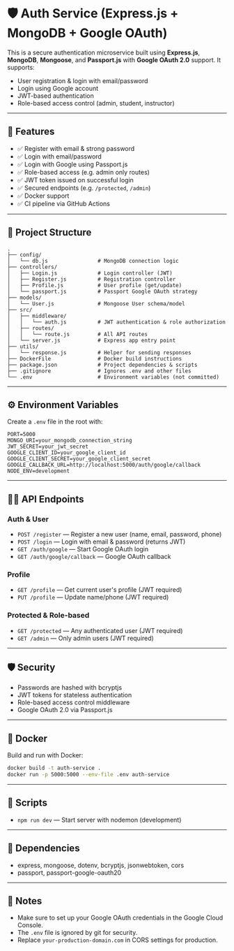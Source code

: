 # 🛡️ Auth Service (Express.js + MongoDB + Google OAuth)

This is a secure authentication microservice built using **Express.js**, **MongoDB**, **Mongoose**, and **Passport.js** with **Google OAuth 2.0** support. It supports:
- User registration & login with email/password
- Login using Google account
- JWT-based authentication
- Role-based access control (admin, student, instructor)

---

## 🚀 Features

- ✅ Register with email & strong password
- ✅ Login with email/password
- ✅ Login with Google using Passport.js
- ✅ Role-based access (e.g. admin only routes)
- ✅ JWT token issued on successful login
- ✅ Secured endpoints (e.g. `/protected`, `/admin`)
- ✅ Docker support
- ✅ CI pipeline via GitHub Actions

---

## 📁 Project Structure

```
.
├── config/
│   └── db.js                # MongoDB connection logic
├── controllers/
│   ├── Login.js             # Login controller (JWT)
│   ├── Register.js          # Registration controller
│   ├── Profile.js           # User profile (get/update)
│   └── passport.js          # Passport Google OAuth strategy
├── models/
│   └── User.js              # Mongoose User schema/model
├── src/
│   ├── middleware/
│   │   └── auth.js          # JWT authentication & role authorization
│   ├── routes/
│   │   └── route.js         # All API routes
│   └── server.js            # Express app entry point
├── utils/
│   └── response.js          # Helper for sending responses
├── DockerFile               # Docker build instructions
├── package.json             # Project dependencies & scripts
├── .gitignore               # Ignores .env and other files
└── .env                     # Environment variables (not committed)
```

---

## ⚙️ Environment Variables

Create a `.env` file in the root with:

```
PORT=5000
MONGO_URI=your_mongodb_connection_string
JWT_SECRET=your_jwt_secret
GOOGLE_CLIENT_ID=your_google_client_id
GOOGLE_CLIENT_SECRET=your_google_client_secret
GOOGLE_CALLBACK_URL=http://localhost:5000/auth/google/callback
NODE_ENV=development
```

---

## 🧑‍💻 API Endpoints

### Auth & User

- `POST /register` — Register a new user (name, email, password, phone)
- `POST /login` — Login with email & password (returns JWT)
- `GET /auth/google` — Start Google OAuth login
- `GET /auth/google/callback` — Google OAuth callback

### Profile

- `GET /profile` — Get current user's profile (JWT required)
- `PUT /profile` — Update name/phone (JWT required)

### Protected & Role-based

- `GET /protected` — Any authenticated user (JWT required)
- `GET /admin` — Only admin users (JWT required)

---

## 🛡️ Security

- Passwords are hashed with bcryptjs
- JWT tokens for stateless authentication
- Role-based access control middleware
- Google OAuth 2.0 via Passport.js

---

## 🐳 Docker

Build and run with Docker:

```sh
docker build -t auth-service .
docker run -p 5000:5000 --env-file .env auth-service
```

---

## 📝 Scripts

- `npm run dev` — Start server with nodemon (development)

---

## 🧩 Dependencies

- express, mongoose, dotenv, bcryptjs, jsonwebtoken, cors
- passport, passport-google-oauth20

---

## 📢 Notes

- Make sure to set up your Google OAuth credentials in the Google Cloud Console.
- The `.env` file is ignored by git for security.
- Replace `your-production-domain.com` in CORS settings for production. 
